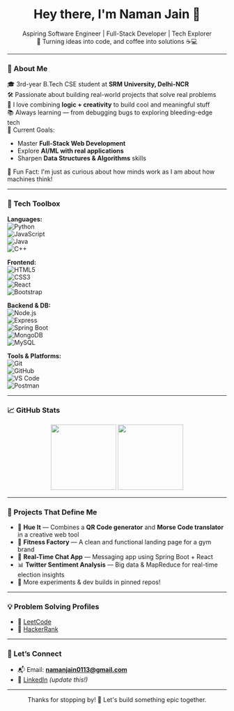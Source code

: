 <h1 align="center">Hey there, I'm Naman Jain 👋</h1>
<p align="center">
  Aspiring Software Engineer | Full-Stack Developer | Tech Explorer<br>
  🚀 Turning ideas into code, and coffee into solutions ☕💻
</p>

---

### 📌 About Me

🎓 3rd-year B.Tech CSE student at **SRM University, Delhi-NCR**  
🛠️ Passionate about building real-world projects that solve real problems  
💭 I love combining **logic + creativity** to build cool and meaningful stuff  
📚 Always learning — from debugging bugs to exploring bleeding-edge tech  
🎯 Current Goals:  
- Master **Full-Stack Web Development**  
- Explore **AI/ML with real applications**  
- Sharpen **Data Structures & Algorithms** skills  

🧠 Fun Fact: I'm just as curious about how minds work as I am about how machines think!

---

### 🧰 Tech Toolbox

**Languages:**  
![Python](https://img.shields.io/badge/-Python-3776AB?style=flat&logo=python&logoColor=white)  
![JavaScript](https://img.shields.io/badge/-JavaScript-F7DF1E?style=flat&logo=javascript&logoColor=black)  
![Java](https://img.shields.io/badge/-Java-007396?style=flat&logo=java&logoColor=white)  
![C++](https://img.shields.io/badge/-C++-00599C?style=flat&logo=c%2B%2B&logoColor=white)

**Frontend:**  
![HTML5](https://img.shields.io/badge/-HTML5-E34F26?style=flat&logo=html5&logoColor=white)  
![CSS3](https://img.shields.io/badge/-CSS3-1572B6?style=flat&logo=css3&logoColor=white)  
![React](https://img.shields.io/badge/-React-61DAFB?style=flat&logo=react&logoColor=black)  
![Bootstrap](https://img.shields.io/badge/-Bootstrap-563D7C?style=flat&logo=bootstrap&logoColor=white)

**Backend & DB:**  
![Node.js](https://img.shields.io/badge/-Node.js-339933?style=flat&logo=node.js&logoColor=white)  
![Express](https://img.shields.io/badge/-Express.js-000000?style=flat&logo=express&logoColor=white)  
![Spring Boot](https://img.shields.io/badge/-Spring%20Boot-6DB33F?style=flat&logo=spring-boot&logoColor=white)  
![MongoDB](https://img.shields.io/badge/-MongoDB-47A248?style=flat&logo=mongodb&logoColor=white)  
![MySQL](https://img.shields.io/badge/-MySQL-4479A1?style=flat&logo=mysql&logoColor=white)

**Tools & Platforms:**  
![Git](https://img.shields.io/badge/-Git-F05032?style=flat&logo=git&logoColor=white)  
![GitHub](https://img.shields.io/badge/-GitHub-181717?style=flat&logo=github&logoColor=white)  
![VS Code](https://img.shields.io/badge/-VSCode-007ACC?style=flat&logo=visual-studio-code&logoColor=white)  
![Postman](https://img.shields.io/badge/-Postman-FF6C37?style=flat&logo=postman&logoColor=white)

---

### 📈 GitHub Stats

<p align="center">
  <img src="https://github-readme-stats.vercel.app/api?username=namanjain0113&show_icons=true&theme=radical" height="150"/>
  <img src="https://github-readme-streak-stats.herokuapp.com/?user=namanjain0113&theme=radical" height="150"/>
</p>

---

### 🚀 Projects That Define Me

- 🔧 **Hue It** — Combines a **QR Code generator** and **Morse Code translator** in a creative web tool  
- 🧱 **Fitness Factory** — A clean and functional landing page for a gym brand  
- 💬 **Real-Time Chat App** — Messaging app using Spring Boot + React  
- 📊 **Twitter Sentiment Analysis** — Big data & MapReduce for real-time election insights  
- 🧪 More experiments & dev builds in pinned repos!

---

### 💡 Problem Solving Profiles

- 🔗 [LeetCode](https://leetcode.com/u/namanjain0113/)  
- 🔗 [HackerRank](https://www.hackerrank.com/namanjain0113)

---

### 🤝 Let’s Connect

- 📬 Email: **namanjain0113@gmail.com**  
- 💼 [LinkedIn](https://www.linkedin.com/in/your-link-here) *(update this!)*

---

<p align="center">Thanks for stopping by! 🌟 Let's build something epic together.</p>
